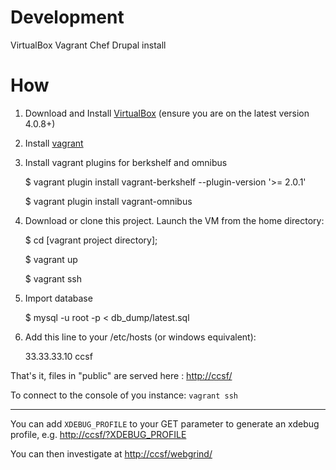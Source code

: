 # Development

VirtualBox Vagrant Chef Drupal install


# How
1. Download and Install [VirtualBox](http://www.virtualbox.org/) (ensure you are on the latest version 4.0.8+)
2. Install [vagrant](http://vagrantup.com/v1/docs/getting-started/index.html)
3. Install vagrant plugins for berkshelf and omnibus

    $ vagrant plugin install vagrant-berkshelf --plugin-version '>= 2.0.1'
    
    $ vagrant plugin install vagrant-omnibus

4. Download or clone this project. Launch the VM from the home directory:

    $ cd [vagrant project directory];
    
    $ vagrant up
    
    $ vagrant ssh
    
5. Import database
  
    $ mysql -u root -p < db_dump/latest.sql

5. Add this line to your /etc/hosts (or windows equivalent):


    33.33.33.10        ccsf




That's it, files in "public" are served here : [http://ccsf/](http://ccsf/)

To connect to the console of you instance:
    `vagrant ssh`



--------

You can add `XDEBUG_PROFILE` to your GET parameter to generate an xdebug profile, e.g. [http://ccsf/?XDEBUG_PROFILE](http://ccsf/?XDEBUG_PROFILE)

You can then investigate at [http://ccsf/webgrind/](http://ccsf/webgrind/)



